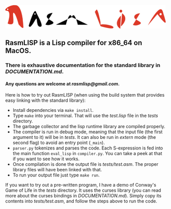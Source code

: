 ![RasmLISP Logo](RasmLISP_Logo.png)

## RasmLISP is a Lisp compiler for x86_64 on MacOS.
### There is exhaustive documentation for the standard library in _DOCUMENTATION.md_.
#### Any questions are welcome at _rasmlisp@gmail.com_.

Here is how to try out RasmLISP (when using the build system that provides easy linking with the standard library):

- Install dependencies via `make install`.
- Type `make` into your terminal. That will use the _test.lisp_ file in the _tests_ directory.
- The garbage collector and the lisp runtime library are compiled properly.
- The compiler is run in debug mode, meaning that the input file (the first argument to it) will be in _tests_. It can also be run in _extern_ mode (the second flag) to avoid an entry point (`_main`).
- `parser.py` tokenizes and parses the code. Each S-expression is fed into the main function `eval_lisp` in `compiler.py`. You can take a peek at that if you want to see how it works.
- Once compilation is done the output file is _tests/test.asm_. The proper library files will have been linked with that.
- To run your output file just type `make run`.

If you want to try out a pre-written program, I have a demo of Conway's Game of Life in the _tests_ directory. It uses the curses library (you can read more about the curses bindings in _DOCUMENTATION.md_). Simply copy its contents into _tests/test.asm_, and follow the steps above to run the code.
